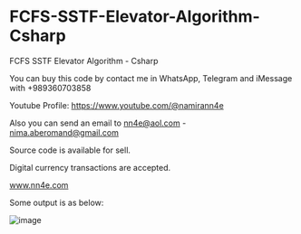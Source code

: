 # FCFS-SSTF-Elevator-Algorithm-Csharp
FCFS SSTF Elevator Algorithm - Csharp

You can buy this code by contact me in WhatsApp, Telegram and iMessage with +989360703858

Youtube Profile: https://www.youtube.com/@namirann4e

Also you can send an email to nn4e@aol.com - nima.aberomand@gmail.com

Source code is available for sell.

Digital currency transactions are accepted.

www.nn4e.com

Some output is as below:

![image](https://github.com/user-attachments/assets/6eab7402-5152-435b-8900-7aadbdf8ea69)
